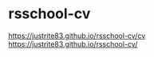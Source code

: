 # rsschool-cv
https://justrite83.github.io/rsschool-cv/cv
https://justrite83.github.io/rsschool-cv/

